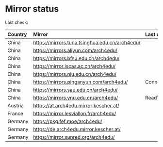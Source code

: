 <script src="./time.js"></script>
# Mirror status
Last check: <script type="text/javascript">localize(1675733969.1683784);</script>

|Country|Mirror|Last update|
|:------|:-----|:----------|
|China|https://mirrors.tuna.tsinghua.edu.cn/arch4edu/|<script type="text/javascript">localize(1675708418);</script>|
|China|https://mirrors.aliyun.com/arch4edu/|<script type="text/javascript">localize(1675665249);</script>|
|China|https://mirrors.bfsu.edu.cn/arch4edu/|<script type="text/javascript">localize(1675708418);</script>|
|China|https://mirror.iscas.ac.cn/arch4edu/|<script type="text/javascript">localize(1675708418);</script>|
|China|https://mirrors.nju.edu.cn/arch4edu/|<script type="text/javascript">localize(1675665249);</script>|
|China|https://mirrors.pinganyun.com/arch4edu/|ConnectionError|
|China|https://mirrors.sau.edu.cn/arch4edu/|<script type="text/javascript">localize(1673850842);</script>|
|China|https://mirrors.ynu.edu.cn/arch4edu/|ReadTimeout|
|Austria|https://at.arch4edu.mirror.kescher.at/|<script type="text/javascript">localize(1675708418);</script>|
|France|https://mirror.lesviallon.fr/arch4edu/|<script type="text/javascript">localize(1675708418);</script>|
|Germany|https://pkg.fef.moe/arch4edu/|<script type="text/javascript">localize(1675708418);</script>|
|Germany|https://de.arch4edu.mirror.kescher.at/|<script type="text/javascript">localize(1675708418);</script>|
|Germany|https://mirror.sunred.org/arch4edu/|<script type="text/javascript">localize(1675708418);</script>|

<script src="./tablefilter/tablefilter.js"></script>
<script src="./table.js"></script>